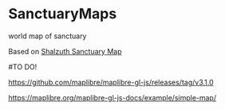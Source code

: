 # SanctuaryMaps
 world map of sanctuary
 
 Based on [Shalzuth Sanctuary Map](https://github.com/shalzuth/SanctuaryMaps)


#TO DO!

 https://github.com/maplibre/maplibre-gl-js/releases/tag/v3.1.0

 https://maplibre.org/maplibre-gl-js-docs/example/simple-map/
